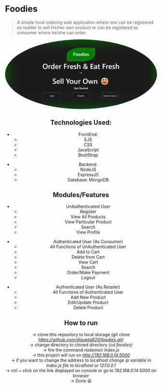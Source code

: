 # Foodies
> A simple food ordering web application where one can be registered as reatiler to sell his/her own product or can be registered as consumer where he/she can order.

<center> <img src="readme.png" alt="home-screen" style="border-radius: 50%"> <center>

## Technologies Used: 
<ul> 
    <li> 
        <ul> 
            FrontEnd: 
            <li> EJS </li>
            <li> CSS </li>
            <li> JavaScript </li>
            <li> BootStrap </li>
            <p></p>
        </ul>
    </li>
    <li> 
        <ul> 
            Backend: 
            <li> NodeJS </li>
            <li> ExpressJS </li>
            <li> Database: MongoDB </li>
            <p></p>
        </ul>
    </li>
</ul>

## Modules/Features
<ul> 
    <li> 
        <ul> UnAuthenticated User
            <li> Register </li>
            <li> View All Products </li>
            <li> View Particular Product </li>
            <li> Search </li>
            <li> View Profile </li>
            <p></p>
        </ul>
    </li>
    <li> 
        <ul> Authenticated User (As Consumer)
            <li> All Functions of UnAuthenticated User </li>
            <li> Add to Cart </li>
            <li> Delete from Cart </li>
            <li> View Cart </li>
            <li> Search </li>
            <li> Order/Make Payment </li>
            <li> Logout </li>
            <p></p>
        </ul>
    </li>
    <li> 
        <ul> Authenticated User (As Retailer)
            <li> All Functions of Authenticated User </li>
            <li> Add New Product </li>
            <li> Edit/Update Product </li>
            <li> Delete Product </li>
            <p></p>
        </ul>
    </li>
</ul>

## How to run
-> clone this repository to local storage *(git clone https://github.com/djgupta820/foodies.git)* <br>
-> change directory to cloned directory *(cd foodies)* <br>
-> fire the command *nodemon index.js* <br>
-> this project will run on *http://192.168.0.14:5000* <br>
-> if you want to change the address to localhost *change ip variable in index.js file to localhost or 127.0.0.1* <br>
-> ctrl + click on the link displayed on console or go to *192.168.0.14:5000* on browser <br>
-> Done &#128515; <br>
